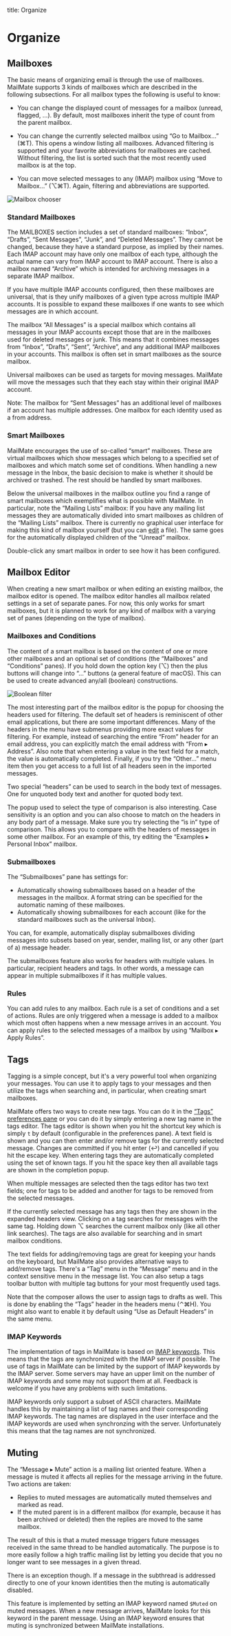 title: Organize

# <a name="organize"></a>Organize

## Mailboxes

The basic means of organizing email is through the use of mailboxes. MailMate supports 3 kinds of mailboxes which are described in the following subsections. For all mailbox types the following is useful to know:

* You can change the displayed count of messages for a mailbox (unread, flagged, …). By default, most mailboxes inherit the type of count from the parent mailbox.

* You can change the currently selected mailbox using “Go to Mailbox…” (⌘T). This opens a window listing all mailboxes. Advanced filtering is supported and your favorite abbreviations for mailboxes are cached. Without filtering, the list is sorted such that the most recently used mailbox is at the top.

* You can move selected messages to any (IMAP) mailbox using “Move to Mailbox…” (⌥⌘T). Again, filtering and abbreviations are supported.

<img src="images/go_to_mailbox.png" alt="Mailbox chooser" class="center" />

### Standard Mailboxes

The MAILBOXES section includes a set of standard mailboxes: “Inbox”, “Drafts”, “Sent Messages”, “Junk”, and “Deleted Messages”. They cannot be changed, because they have a standard purpose, as implied by their names. Each IMAP account may have only one mailbox of each type, although the actual name can vary from IMAP account to IMAP account. There is also a mailbox named “Archive” which is intended for archiving messages in a separate IMAP mailbox.

If you have multiple IMAP accounts configured, then these mailboxes are universal, that is they unify mailboxes of a given type across multiple IMAP accounts. It is possible to expand these mailboxes if one wants to see which messages are in which account.

The mailbox “All Messages” is a special mailbox which contains all messages in your IMAP accounts except those that are in the mailboxes used for deleted messages or junk. This means that it combines messages from “Inbox”, “Drafts”, “Sent”, “Archive”, and any additional IMAP mailboxes in your accounts. This mailbox is often set in smart mailboxes as the source mailbox.

Universal mailboxes can be used as targets for moving messages. MailMate will move the messages such that they each stay within their original IMAP account.

Note: The mailbox for “Sent Messages” has an additional level of mailboxes if an account has multiple addresses. One mailbox for each identity used as a from address.

### Smart Mailboxes

MailMate encourages the use of so-called “smart” mailboxes. These are virtual mailboxes which show messages which belong to a specified set of mailboxes and which match some set of conditions. When handling a new message in the Inbox, the basic decision to make is whether it should be archived or trashed. The rest should be handled by smart mailboxes.

Below the universal mailboxes in the mailbox outline you find a range of smart mailboxes which exemplifies what is possible with MailMate. In particular, note the “Mailing Lists” mailbox: If you have any mailing list messages they are automatically divided into smart mailboxes as children of the “Mailing Lists” mailbox. There is currently no graphical user interface for making this kind of mailbox yourself (but you can [edit][mailboxes plist] a file). The same goes for the automatically displayed children of the “Unread” mailbox.

[mailboxes plist]: customization.html#mailboxes_plist

Double-click any smart mailbox in order to see how it has been configured.

<!--
### Source Mailboxes

\[…\]
-->

## Mailbox Editor

When creating a new smart mailbox or when editing an existing mailbox, the mailbox editor is opened. The mailbox editor handles all mailbox related settings in a set of separate panes. For now, this only works for smart mailboxes, but it is planned to work for any kind of mailbox with a varying set of panes (depending on the type of mailbox).

### Mailboxes and Conditions

The content of a smart mailbox is based on the content of one or more other mailboxes and an optional set of conditions (the “Mailboxes” and “Conditions” panes). If you hold down the option key (⌥) then the plus buttons will change into “…” buttons (a general feature of macOS). This can be used to create advanced any/all (boolean) constructions.

<img src="images/boolean_filter.png" alt="Boolean filter" class="center" />

The most interesting part of the mailbox editor is the popup for choosing the headers used for filtering. The default set of headers is reminiscent of other email applications, but there are some important differences. Many of the headers in the menu have submenus providing more exact values for filtering. For example, instead of searching the entire “From” header for an email address, you can explicitly match the email address with “From ▸ Address”. Also note that when entering a value in the text field for a match, the value is automatically completed. Finally, if you try the “Other…” menu item then you get access to a full list of all headers seen in the imported messages.

Two special “headers” can be used to search in the body text of messages. One for unquoted body text and another for quoted body text.

The popup used to select the type of comparison is also interesting. Case sensitivity is an option and you can also choose to match on the headers in any body part of a message. Make sure you try selecting the “is in” type of comparison. This allows you to compare with the headers of messages in some other mailbox. For an example of this, try editing the “Examples ▸  Personal Inbox” mailbox.

### Submailboxes

The “Submailboxes” pane has settings for:

* Automatically showing submailboxes based on a header of the messages in the mailbox. A format string can be specified for the automatic naming of these mailboxes.
* Automatically showing submailboxes for each account (like for the standard mailboxes such as the universal Inbox).

You can, for example, automatically display submailboxes dividing messages into subsets based on year, sender, mailing list, or any other (part of a) message header.

The submailboxes feature also works for headers with multiple values. In particular, recipient headers and tags. In other words, a message can appear in multiple submailboxes if it has multiple values.

### Rules

You can add rules to any mailbox. Each rule is a set of conditions and a set of actions. Rules are only triggered when a message is added to a mailbox which most often happens when a new message arrives in an account. You can apply rules to the selected messages of a mailbox by using “Mailbox ▸ Apply Rules”.

## Tags

Tagging is a simple concept, but it's a very powerful tool when organizing your messages. You can use it to apply tags to your messages and then utilize the tags when searching and, in particular, when creating smart mailboxes.

MailMate offers two ways to create new tags. You can do it in the [“Tags” preferences pane][tagspane] or you can do it by simply entering a new tag name in the tags editor. The tags editor is shown when you hit the shortcut key which is simply `t` by default (configurable in the preferences pane). A text field is shown and you can then enter and/or remove tags for the currently selected message. Changes are committed if you hit enter (↩) and cancelled if you hit the escape key. When entering tags they are automatically completed using the set of known tags. If you hit the space key then all available tags are shown in the completion popup.

When multiple messages are selected then the tags editor has two text fields; one for tags to be added and another for tags to be removed from the selected messages.

If the currently selected message has any tags then they are shown in the expanded headers view. Clicking on a tag searches for messages with the same tag. Holding down ⌥ searches the current mailbox only (like all other link searches). The tags are also available for searching and in smart mailbox conditions.

The text fields for adding/removing tags are great for keeping your hands on the keyboard, but MailMate also provides alternative ways to add/remove tags. There's a “Tag” menu in the “Message” menu and in the context sensitive menu in the message list. You can also setup a tags toolbar button with multiple tag buttons for your most frequently used tags.

Note that the composer allows the user to assign tags to drafts as well. This is done by enabling the “Tags” header in the headers menu (⌃⌘H). You might also want to enable it by default using “Use as Default Headers” in the same menu.

[tagspane]: preferences.html#tags

### IMAP Keywords

The implementation of tags in MailMate is based on [IMAP keywords][]. This means that the tags are synchronized with the IMAP server if possible. The use of tags in MailMate can be limited by the support of IMAP keywords by the IMAP server. Some servers may have an upper limit on the number of IMAP keywords and some may not support them at all. Feedback is welcome if you have any problems with such limitations.

IMAP keywords only support a subset of ASCII characters. MailMate handles this by maintaining a list of tag names and their corresponding IMAP keywords. The tag names are displayed in the user interface and the IMAP keywords are used when synchronzing with the server. Unfortunately this means that the tag names are not synchronized.

[IMAP keywords]: https://tools.ietf.org/html/rfc3501#section-2.3.2

## Muting

The “Message ▸ Mute” action is a mailing list oriented feature. When a message is muted it affects all replies for the message arriving in the future. Two actions are taken:

* Replies to muted messages are automatically muted themselves and marked as read.
* If the muted parent is in a different mailbox (for example, because it has been archived or deleted) then the replies are moved to the same mailbox.

The result of this is that a muted message triggers future messages received in the same thread to be handled automatically. The purpose is to more easily follow a high traffic mailing list by letting you decide that you no longer want to see messages in a given thread.

There is an exception though. If a message in the subthread is addressed directly to one of your known identities then the muting is automatically disabled.

This feature is implemented by setting an IMAP keyword named `$Muted` on muted messages. When a new message arrives, MailMate looks for this keyword in the parent message. Using an IMAP keyword ensures that muting is synchronized between MailMate installations.
